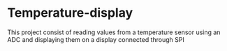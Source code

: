 # Temperature-display

This project consist of reading values from a temperature sensor using an ADC and displaying them on a display connected through SPI
